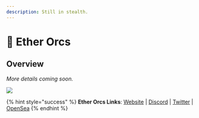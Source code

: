 ```yaml
---
description: Still in stealth.
---
```


# 👹 Ether Orcs

## Overview

_More details coming soon._

![](<../../.gitbook/assets/image (10) (1) (1) (1) (1) (1).png>)

{% hint style="success" %}
**Ether Orcs Links**: [Website](https://t.co/2uxwUQr9an) | [Discord](https://t.co/WCbTKne9tr) | [Twitter](https://twitter.com/EtherOrcs) | [OpenSea](https://t.co/OJH8sFWeMM)
{% endhint %}
